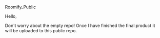 Roomify_Public

Hello, 

Don't worry about the empty repo! Once I have finished the final product it will be uploaded to this public repo.
